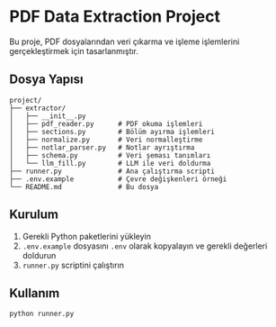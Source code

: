 # PDF Data Extraction Project

Bu proje, PDF dosyalarından veri çıkarma ve işleme işlemlerini gerçekleştirmek için tasarlanmıştır.

## Dosya Yapısı

```
project/
├── extractor/
│   ├── __init__.py
│   ├── pdf_reader.py      # PDF okuma işlemleri
│   ├── sections.py        # Bölüm ayırma işlemleri
│   ├── normalize.py       # Veri normalleştirme
│   ├── notlar_parser.py   # Notlar ayrıştırma
│   ├── schema.py          # Veri şeması tanımları
│   └── llm_fill.py        # LLM ile veri doldurma
├── runner.py              # Ana çalıştırma scripti
├── .env.example           # Çevre değişkenleri örneği
└── README.md              # Bu dosya
```

## Kurulum

1. Gerekli Python paketlerini yükleyin
2. `.env.example` dosyasını `.env` olarak kopyalayın ve gerekli değerleri doldurun
3. `runner.py` scriptini çalıştırın

## Kullanım

```bash
python runner.py
```
